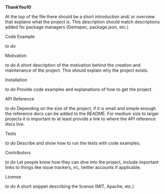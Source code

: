 **ThankYou10**

At the top of the file there should be a short introduction and/ or overview that explains what the project is. This description should match descriptions added for package managers (Gemspec, package.json, etc.)

Code Example

*to do*

Motivation

*to do*
A short description of the motivation behind the creation and maintenance of the project. This should explain why the project exists.

Installation

*to do*
Provide code examples and explanations of how to get the project.

API Reference

*to do*
Depending on the size of the project, if it is small and simple enough the reference docs can be added to the README. For medium size to larger projects it is important to at least provide a link to where the API reference docs live.

Tests

*to do*
Describe and show how to run the tests with code examples.

Contributors

*to do*
Let people know how they can dive into the project, include important links to things like issue trackers, irc, twitter accounts if applicable.

License

*to do*
A short snippet describing the license (MIT, Apache, etc.)
